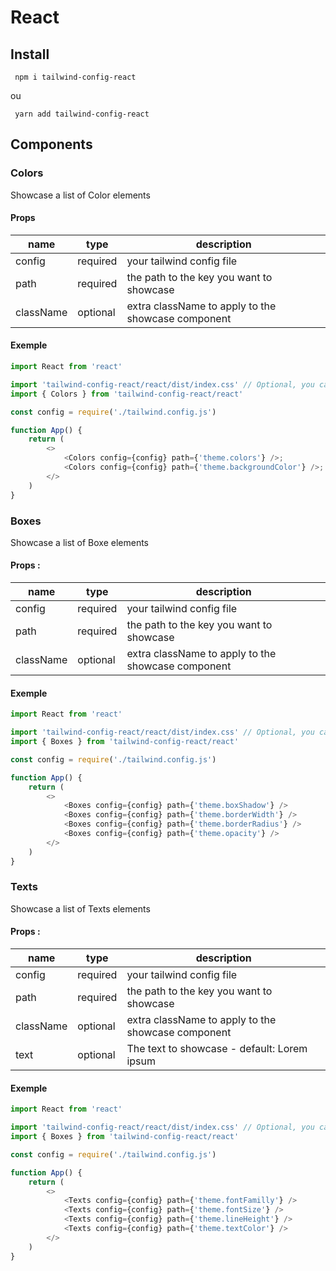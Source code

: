# React

## Install

```
 npm i tailwind-config-react
```

ou

```
 yarn add tailwind-config-react
```

## Components

### Colors

Showcase a list of Color elements

#### Props

| name      | type     | description                                        |
| --------- | -------- | -------------------------------------------------- |
| config    | required | your tailwind config file                          |
| path      | required | the path to the key you want to showcase           |
| className | optional | extra className to apply to the showcase component |

#### Exemple

```javascript
import React from 'react'

import 'tailwind-config-react/react/dist/index.css' // Optional, you can import your own styles
import { Colors } from 'tailwind-config-react/react'

const config = require('./tailwind.config.js')

function App() {
    return (
        <>
            <Colors config={config} path={'theme.colors'} />;
            <Colors config={config} path={'theme.backgroundColor'} />;
        </>
    )
}
```

### Boxes

Showcase a list of Boxe elements

#### Props :

| name      | type     | description                                        |
| --------- | -------- | -------------------------------------------------- |
| config    | required | your tailwind config file                          |
| path      | required | the path to the key you want to showcase           |
| className | optional | extra className to apply to the showcase component |

#### Exemple

```javascript
import React from 'react'

import 'tailwind-config-react/react/dist/index.css' // Optional, you can import your own styles
import { Boxes } from 'tailwind-config-react/react'

const config = require('./tailwind.config.js')

function App() {
    return (
        <>
            <Boxes config={config} path={'theme.boxShadow'} />
            <Boxes config={config} path={'theme.borderWidth'} />
            <Boxes config={config} path={'theme.borderRadius'} />
            <Boxes config={config} path={'theme.opacity'} />
        </>
    )
}
```

### Texts

Showcase a list of Texts elements

#### Props :

| name      | type     | description                                        |
| --------- | -------- | -------------------------------------------------- |
| config    | required | your tailwind config file                          |
| path      | required | the path to the key you want to showcase           |
| className | optional | extra className to apply to the showcase component |
| text      | optional | The text to showcase - default: Lorem ipsum        |

#### Exemple

```javascript
import React from 'react'

import 'tailwind-config-react/react/dist/index.css' // Optional, you can import your own styles
import { Boxes } from 'tailwind-config-react/react'

const config = require('./tailwind.config.js')

function App() {
    return (
        <>
            <Texts config={config} path={'theme.fontFamilly'} />
            <Texts config={config} path={'theme.fontSize'} />
            <Texts config={config} path={'theme.lineHeight'} />
            <Texts config={config} path={'theme.textColor'} />
        </>
    )
}
```
